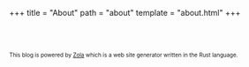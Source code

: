 +++
title = "About"
path = "about"
template = "about.html"
+++
<br/>
<div>
<p/>
<a href="https://www.linkedin.com/in/jinmingjian/" title="Linkedin">
                <i class="fab fa-linkedin fa-3x"></i>
            </a>
            <br/>
</div>
<br/>
<font size="1">
This blog is powered by <a href="https://www.getzola.org">Zola</a> which is a web site generator written in the Rust language.
</font>
<div>
<br/>
</div>